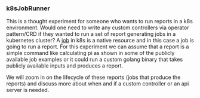 ### k8sJobRunner

This is a thought experiment for someone who wants to run reports in a k8s environment. Would one need to write any custom controllers via operator pattern/CRD if they wanted to run a set of report generating jobs in a kubernetes cluster? A [job](https://kubernetes.io/docs/concepts/workloads/controllers/job/) in k8s is a native resource and in this case a job is going to run a report. For this experiment we can assume that a report is a simple command like calculating pi as shown in some of the publicly available job examples or it could run a custom golang binary that takes publicly available inputs and produces a report.

We will zoom in on the lifecycle of these reports (jobs that produce the reports) and discuss more about when and if a custom controller or an api server is needed.
